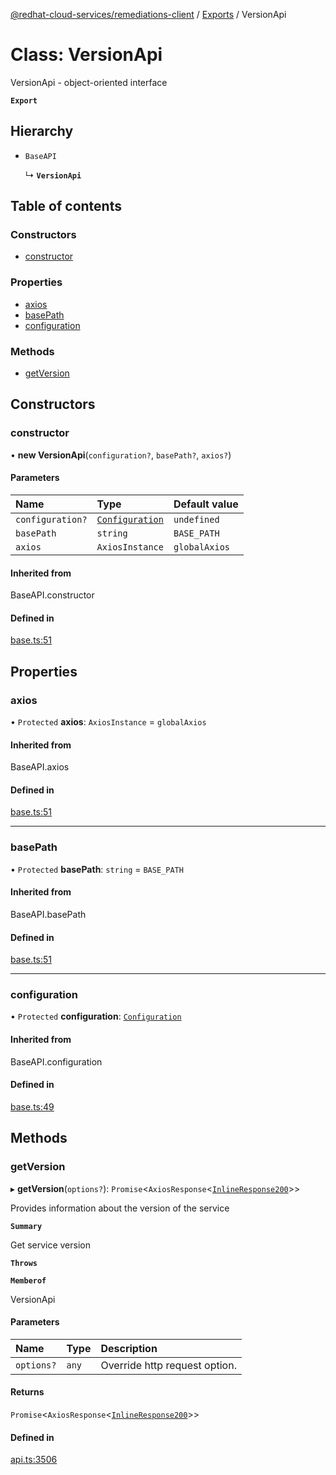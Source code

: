 [@redhat-cloud-services/remediations-client](../README.md) / [Exports](../modules.md) / VersionApi

# Class: VersionApi

VersionApi - object-oriented interface

**`Export`**

## Hierarchy

- `BaseAPI`

  ↳ **`VersionApi`**

## Table of contents

### Constructors

- [constructor](VersionApi.md#constructor)

### Properties

- [axios](VersionApi.md#axios)
- [basePath](VersionApi.md#basepath)
- [configuration](VersionApi.md#configuration)

### Methods

- [getVersion](VersionApi.md#getversion)

## Constructors

### constructor

• **new VersionApi**(`configuration?`, `basePath?`, `axios?`)

#### Parameters

| Name | Type | Default value |
| :------ | :------ | :------ |
| `configuration?` | [`Configuration`](Configuration.md) | `undefined` |
| `basePath` | `string` | `BASE_PATH` |
| `axios` | `AxiosInstance` | `globalAxios` |

#### Inherited from

BaseAPI.constructor

#### Defined in

[base.ts:51](https://github.com/RedHatInsights/javascript-clients/blob/master/packages/remediations/base.ts#L51)

## Properties

### axios

• `Protected` **axios**: `AxiosInstance` = `globalAxios`

#### Inherited from

BaseAPI.axios

#### Defined in

[base.ts:51](https://github.com/RedHatInsights/javascript-clients/blob/master/packages/remediations/base.ts#L51)

___

### basePath

• `Protected` **basePath**: `string` = `BASE_PATH`

#### Inherited from

BaseAPI.basePath

#### Defined in

[base.ts:51](https://github.com/RedHatInsights/javascript-clients/blob/master/packages/remediations/base.ts#L51)

___

### configuration

• `Protected` **configuration**: [`Configuration`](Configuration.md)

#### Inherited from

BaseAPI.configuration

#### Defined in

[base.ts:49](https://github.com/RedHatInsights/javascript-clients/blob/master/packages/remediations/base.ts#L49)

## Methods

### getVersion

▸ **getVersion**(`options?`): `Promise`<`AxiosResponse`<[`InlineResponse200`](../interfaces/InlineResponse200.md)\>\>

Provides information about the version of the service

**`Summary`**

Get service version

**`Throws`**

**`Memberof`**

VersionApi

#### Parameters

| Name | Type | Description |
| :------ | :------ | :------ |
| `options?` | `any` | Override http request option. |

#### Returns

`Promise`<`AxiosResponse`<[`InlineResponse200`](../interfaces/InlineResponse200.md)\>\>

#### Defined in

[api.ts:3506](https://github.com/RedHatInsights/javascript-clients/blob/master/packages/remediations/api.ts#L3506)
